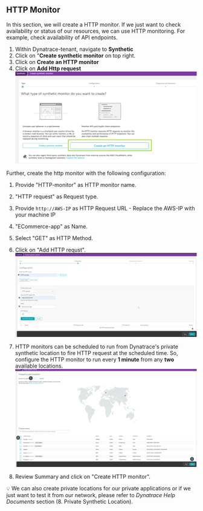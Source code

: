 ## HTTP Monitor
In this section, we will create a HTTP monitor. If we just want to check availability or status of our resources, we can use HTTP monitoring. For example, check availability  of API endpoints.
1. Within Dynatrace-tenant, navigate to **Synthetic**
1. Click on "**Create synthetic monitor** on top right.
1. Click on **Create an HTTP monitor**
1. Click on **Add Http request**
![image](../../../assets/images/create-http-monitor-1.png)

Further, create the http monitor with the following configuration:
1. Provide "HTTP-monitor" as HTTP monitor name.
1. "HTTP request" as Request type.
1. Provide `http://AWS-IP` as HTTP Request URL - Replace the AWS-IP with your machine IP
1. "ECommerce-app" as Name.
1. Select "GET" as HTTP Method.
1. Click on "Add HTTP requst".
![image](../../../assets/images/create-http-monitor-2.png)

1. HTTP monitors can be scheduled to run from Dynatrace's private synthetic location to fire HTTP request at the scheduled time. So, configure the HTTP monitor to run every **1 minute** from any **two** available locations.
![image](../../../assets/images/create-http-monitor-3.png)

1. Review Summary and click on "Create HTTP monitor".

:bulb: We can also create private locations for our private applications or if we just want to test it from our network, please refer to *Dynatrace Help Documents* section (8. Private Synthetic Location).

